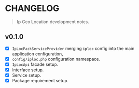 # CHANGELOG

> Ip Geo Location development notes.

## v0.1.0

- [x] `IpLocPackServiceProvider` merging `iploc` config into the main application configuration,
- [x] `config/iploc.php` configuration namespace.
- [x] `IpLocApi` facade setup.
- [x] Interface setup.
- [x] Service setup.
- [x] Package requirement setup.
